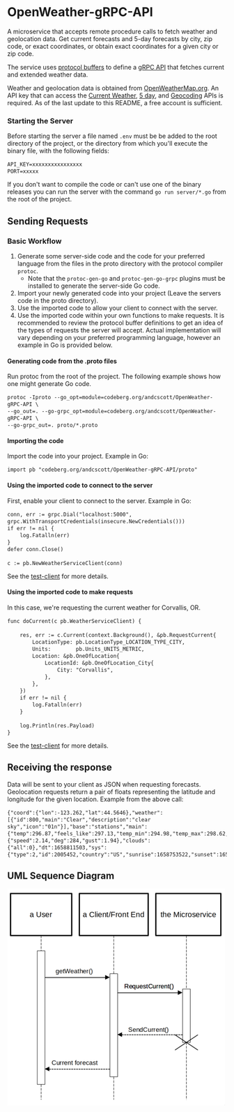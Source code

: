 # OpenWeather-gRPC-API

A microservice that accepts remote procedure calls to fetch weather and 
geolocation data. Get current forecasts and 5-day forecasts by city, 
zip code, or exact coordinates, or obtain exact coordinates for a given 
city or zip code.

The service uses [protocol buffers](https://developers.google.com/protocol-buffers/docs/overview)
to define a [gRPC API](https://grpc.io/docs/what-is-grpc/introduction/) that
fetches current and extended weather data. 

Weather and geolocation data is obtained from 
[OpenWeatherMap.org](https://openweathermap.org/api). An API key
that can access the [Current Weather](https://openweathermap.org/current),
[5 day](https://openweathermap.org/forecast5), and 
[Geocoding](https://openweathermap.org/api/geocoding-api) APIs is required. As
of the last update to this README, a free account is sufficient.

### Starting the Server

Before starting the server a file named `.env` must be be added to the 
root directory of the project, or the directory from which you'll execute 
the binary file, with the following fields:

```
API_KEY=xxxxxxxxxxxxxxxx
PORT=xxxxx
```

If you don't want to compile the code or can't use one of the binary releases 
you can run the server with the command `go run server/*.go` from the 
root of the project.

## Sending Requests

### Basic Workflow

1. Generate some server-side code and the code for your preferred language from the files in
the proto directory with the protocol compiler `protoc`.
    - Note that the `protoc-gen-go` and `protoc-gen-go-grpc` plugins must be installed to generate the server-side Go code.
2. Import your newly generated code into your project (Leave the servers code in the proto directory).
3. Use the imported code to allow your client to connect with the server.
4. Use the imported code within your own functions to make requests. It is recommended to review the protocol buffer definitions to get an idea of the types of requests the server will accept. Actual implementation will vary depending on your preferred programming language, however an example in Go is provided below.
    

#### Generating code from the .proto files

Run protoc from the root of the project. The following example shows how one might
generate Go code.

```
protoc -Iproto --go_opt=module=codeberg.org/andcscott/OpenWeather-gRPC-API \
--go_out=. --go-grpc_opt=module=codeberg.org/andcscott/OpenWeather-gRPC-API \
--go-grpc_out=. proto/*.proto
```

#### Importing the code

Import the code into your project. Example in Go:

```
import pb "codeberg.org/andcscott/OpenWeather-gRPC-API/proto"
```

#### Using the imported code to connect to the server

First, enable your client to connect to the server. Example in Go:

```
conn, err := grpc.Dial("localhost:5000", grpc.WithTransportCredentials(insecure.NewCredentials()))
if err != nil {
	log.Fatalln(err)
}
defer conn.Close()

c := pb.NewWeatherServiceClient(conn)
```

See the [test-client](test-client/main.go) for more details.

#### Using the imported code to make requests

In this case, we're requesting the current weather for Corvallis, OR.

```
func doCurrent(c pb.WeatherServiceClient) {

	res, err := c.Current(context.Background(), &pb.RequestCurrent{
		LocationType: pb.LocationType_LOCATION_TYPE_CITY,
		Units:        pb.Units_UNITS_METRIC,
		Location: &pb.OneOfLocation{
			LocationId: &pb.OneOfLocation_City{
				City: "Corvallis",
			},
		},
	})
	if err != nil {
		log.Fatalln(err)
	}

	log.Println(res.Payload)
}
```

See the [test-client](test-client/current.go) for more details.

## Receiving the response

Data will be sent to your client as JSON when requesting forecasts. Geolocation 
requests return a pair of floats representing the latitude and longitude for the
given location. Example from the above call:

```
{"coord":{"lon":-123.262,"lat":44.5646},"weather":[{"id":800,"main":"Clear","description":"clear sky","icon":"01n"}],"base":"stations","main":{"temp":296.87,"feels_like":297.13,"temp_min":294.98,"temp_max":298.62,"pressure":1007,"humidity":70},"visibility":10000,"wind":{"speed":2.14,"deg":284,"gust":1.94},"clouds":{"all":0},"dt":1658811503,"sys":{"type":2,"id":2005452,"country":"US","sunrise":1658753522,"sunset":1658807208},"timezone":-25200,"id":5720727,"name":"Corvallis","cod":200}
```

## UML Sequence Diagram

![Diagram showing the sequence of actions between a client and this server](info/UML.png)


